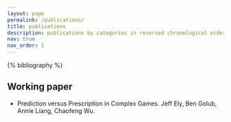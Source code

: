```yaml
---
layout: page
permalink: /publications/
title: publications
description: publications by categories in reversed chronological order. generated by jekyll-scholar.
nav: true
nav_order: 1
---
```


<!-- _pages/publications.md -->
<div class="publications">

{% bibliography %}

</div>

## Working paper
- Prediction versus Prescription in Complex Games.
Jeff Ely, Ben Golub, Annie Liang, Chaofeng Wu.
